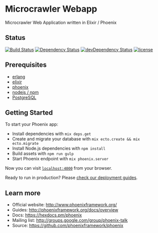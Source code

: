 # Microcrawler Webapp

Microcrawler Web Application written in Elixir / Phoenix

## Status

[![Build Status](https://travis-ci.org/ApolloCrawler/microcrawler-webapp.svg?branch=master)](https://travis-ci.org/ApolloCrawler/microcrawler-webapp)
[![Dependency Status](https://david-dm.org/ApolloCrawler/microcrawler-webapp.svg)](https://david-dm.org/ApolloCrawler/microcrawler-webapp)
[![devDependency Status](https://david-dm.org/ApolloCrawler/microcrawler-webapp/dev-status.svg)](https://david-dm.org/ApolloCrawler/microcrawler-webapp#info=devDependencies)
[![license](https://img.shields.io/github/license/ApolloCrawler/microcrawler-webapp.svg?maxAge=2592000)]()

## Prerequisites

- [erlang](https://www.erlang.org/)
- [elixir](http://elixir-lang.org/)
- [phoenix](http://www.phoenixframework.org/)
- [nodejs / npm](https://nodejs.org/en/)
- [PostgreSQL](https://www.postgresql.org/)

## Getting Started

To start your Phoenix app:

  * Install dependencies with `mix deps.get`
  * Create and migrate your database with `mix ecto.create && mix ecto.migrate`
  * Install Node.js dependencies with `npm install`
  * Build assets with `npm run gulp`
  * Start Phoenix endpoint with `mix phoenix.server`

Now you can visit [`localhost:4000`](http://localhost:4000) from your browser.

Ready to run in production? Please [check our deployment guides](http://www.phoenixframework.org/docs/deployment).

## Learn more

  * Official website: http://www.phoenixframework.org/
  * Guides: http://phoenixframework.org/docs/overview
  * Docs: https://hexdocs.pm/phoenix
  * Mailing list: http://groups.google.com/group/phoenix-talk
  * Source: https://github.com/phoenixframework/phoenix
